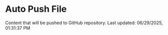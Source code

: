 # Auto Push File

Content that will be pushed to GitHub repository.
Last updated: 06/29/2025, 01:31:37 PM
